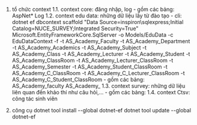 ﻿1. tổ chức context
	1.1. context core: đăng nhập, log
		- gồm các bảng:
			AspNet*
			Log
	1.2. context edu data: những dữ liệu lấy từ đào tạo
		- cli: 
			dotnet ef dbcontext scaffold "Data Source=inspiron\sqlexpress;Initial Catalog=NUCE_SURVEY;Integrated Security=True" Microsoft.EntityFrameworkCore.SqlServer -o Models/EduData -c EduDataContext -f -t AS_Academy_Faculty -t AS_Academy_Department -t AS_Academy_Academics -t AS_Academy_Subject -t AS_Academy_Class -t AS_Academy_Lecturer -t AS_Academy_Student -t AS_Academy_ClassRoom -t AS_Academy_Lecturer_ClassRoom -t AS_Academy_Semester -t AS_Academy_Student_ClassRoom -t AS_Academy_C_ClassRoom -t AS_Academy_C_Lecturer_ClassRoom -t AS_Academy_C_Student_ClassRoom
		- gồm các bảng:
			AS_Academy_faculty
			AS_Academy_
	1.3. context survey: những dữ liệu liên quan đến khảo thí như câu hỏi,...
		- gồm các bảng:
	1.4. context Ctsv: công tác sinh viên

2. công cụ
	dotnet tool install --global dotnet-ef
	dotnet tool update --global dotnet-ef